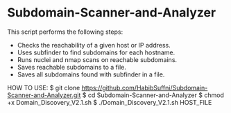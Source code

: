 # Subdomain-Scanner-and-Analyzer

This script performs the following steps:
- Checks the reachability of a given host or IP address.
- Uses subfinder to find subdomains for each hostname.
- Runs nuclei and nmap scans on reachable subdomains.
- Saves reachable subdomains to a file.
- Saves all subdomains found with subfinder in a file.

HOW TO USE:
$ git clone https://github.com/HabibSuffni/Subdomain-Scanner-and-Analyzer.git
$ cd Subdomain-Scanner-and-Analyzer
$ chmod +x Domain_Discovery_V2.1.sh 
$ ./Domain_Discovery_V2.1.sh HOST_FILE

